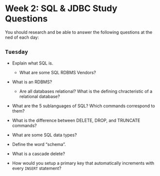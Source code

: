 # Week 2: SQL & JDBC Study Questions
You should research and be able to answer the following questions at the ned of each day:

## `Tuesday`
- Explain what SQL is. 
  -  What are some SQL RDBMS Vendors?  
 
- What is an RDBMS?
  - Are all databases relational?  What is the defining chracteristic of a relational database? 

- What are the 5 sublanguages of SQL? Which commands correspond to them?

- What is the difference between DELETE, DROP, and TRUNCATE commands?

- What are some SQL data types?

- Define the word “schema”.

-  What is a cascade delete?
    
- How would you setup a primary key that automatically increments with every `INSERT` statement?
